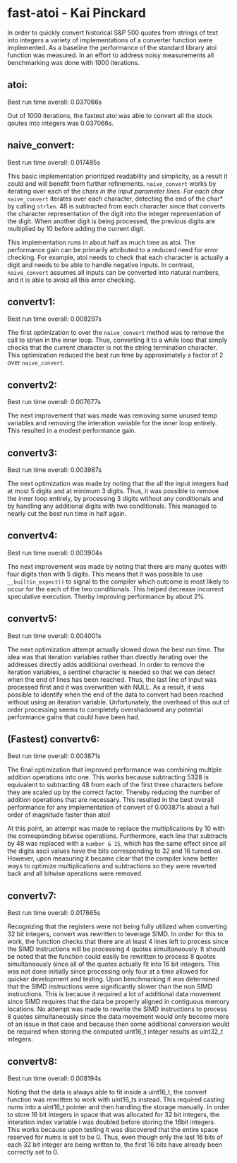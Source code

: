 # fast-atoi - Kai Pinckard

In order to quickly convert historical S&P 500 quotes from strings of text into integers a variety of implementations of a converter function were implemented. As a baseline the performance of the standard library atoi function was measured. In an effort to address noisy measurements all benchmarking was done with 1000 iterations. 

## atoi:
Best run time overall: 0.037066s

Out of 1000 iterations, the fastest atoi was able to convert all the stock qoutes into integers was 0.037066s. 

## naive_convert:
Best run time overall: 0.017485s

This basic implementation prioritized readability and simplicity, as a result it could and will benefit from further refinements. ``naive_convert`` works by iterating over each of the char*s in the input parameter lines. For each char*  ``naive_convert`` iterates over each character, detecting the end of the char* by calling ``strlen``. 48 is subtracted from each character since that converts the character representation of the digit into the integer representation of the digit. When another digit is being processed, the previous digits are multiplied by 10 before adding the current digit. 

This implementation runs in about half as much time as atoi. The performance gain can be primarily attributed to a reduced need for error checking. For example, atoi needs to check that each character is actually a digit and needs to be able to handle negative inputs. In contrast, ``naive_convert`` assumes all inputs can be converted into natural numbers, and it is able to avoid all this error checking. 

## convertv1:
Best run time overall: 0.008297s

The first optimization to over the ``naive_convert`` method was to remove the call to strlen in the inner loop. Thus, converting it to a while loop that simply checks that the current character is not the string termination character. This optimization reduced the best run time by approximately a factor of 2 over ``naive_convert``. 

## convertv2:
Best run time overall: 0.007677s

The next improvement that was made was removing some unused temp variables and removing the interation variable for the inner loop entirely. This resulted in a modest performance gain. 

## convertv3:
Best run time overall: 0.003987s

The next optimization was made by noting that the all the input integers had at most 5 digits and at minimum 3 digits. Thus, it was possible to remove the inner loop entirely, by processing 3 digits without any conditionals and by handling any additional digits with two conditionals. This managed to nearly cut the best run time in half again. 

## convertv4:
Best run time overall: 0.003904s

The next improvement was made by noting that there are many quotes with four digits than with 5 digits. This means that it was possible to use ``__builtin_expect()`` to signal to the compiler which outcome is most likely to occur for the each of the two conditionals. This helped decrease incorrect speculative execution. Therby improving performance by about 2%. 

## convertv5:
Best run time overall: 0.004001s

The next optimization attempt actually slowed down the best run time. The idea was that iteration variables rather than directly iterating over the addresses directly adds additional overhead. In order to remove the iteration variables, a sentinel character is needed so that we can detect when the end of lines has been reached. Thus, the last line of input was processed first and it was overwritten with NULL. As a result, it was possible to identify when the end of the data to convert had been reached without using an iteration variable. Unfortunately, the overhead of this out of order processing seems to completely overshadowed any potential performance gains that could have been had.

## (Fastest) convertv6:
Best run time overall: 0.003871s

The final optimization that improved performance was combining multiple addition operations into one. This works because subtracting 5328 is equivalent to subtracting 48 from each of the first three characters before they are scaled up by the correct factor. Thereby reducing the number of addition operations that are necessary. This resulted in the best overall performance for any implementation of convert of 0.003871s about a full order of magnitude faster than atoi! 

At this point, an attempt was made to replace the multiplications by 10 with the corresponding bitwise operations. Furthermore, each line that subtracts by 48 was replaced with a ``number & 15``, which has the same effect since all the digits ascii values have the bits corresponding to 32 and 16 turned on. However, upon measuring it became clear that the compiler knew better ways to optimize multiplications and subtractions so they were reverted back and all bitwise operations were removed. 

## convertv7:
Best run time overall: 0.017665s

Recognizing that the registers were not being fully utilized when converting 32 bit integers, convert was rewritten to leverage SIMD. In order for this to work, the function checks that there are at least 4 lines left to process since the SIMD instructions will be processing 4 quotes simultaneously. It should be noted that the function could easily be rewritten to process 8 quotes simultaneously since all of the quotes actually fit into 16 bit integers. This was not done initially since processing only four at a time allowed for quicker development and testing. Upon benchmarking it was determined that the SIMD instructions were significantly slower than the non SIMD instructions. This is because it required a lot of additional data movement since SIMD requires that the data be properly aligned in contiguous memory locations. No attempt was made to rewrite the SIMD instructions to process 8 quotes simultaneously since the data movement would only become more of an issue in that case and because then some additional conversion would be required when storing the computed uint16_t integer results as uint32_t integers.

## convertv8:
Best run time overall: 0.008194s

Noting that the data is always able to fit inside a uint16_t, the convert function was rewritten to work with uint16_ts instead. This required casting nums into a uint16_t pointer and then handling the storage manually. In order to store 16 bit integers in space that was allocated for 32 bit integers, the interation index variable i was doubled before storing the 16bit integers. This works because upon testing it was discovered that the entire space reserved for nums is set to be 0. Thus, even though only the last 16 bits of each 32 bit integer are being written to, the first 16 bits have already been correctly set to 0. 


